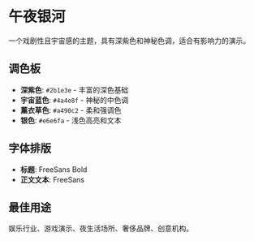 # 午夜银河

一个戏剧性且宇宙感的主题，具有深紫色和神秘色调，适合有影响力的演示。

## 调色板

- **深紫色**: `#2b1e3e` - 丰富的深色基础
- **宇宙蓝色**: `#4a4e8f` - 神秘的中色调
- **薰衣草色**: `#a490c2` - 柔和强调色
- **银色**: `#e6e6fa` - 浅色高亮和文本

## 字体排版

- **标题**: FreeSans Bold
- **正文文本**: FreeSans

## 最佳用途

娱乐行业、游戏演示、夜生活场所、奢侈品牌、创意机构。